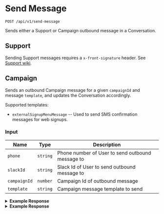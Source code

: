 # Send Message

```
POST /api/v1/send-message
```
Sends either a Support or Campaign outbound message in a Conversation.

## Support

Sending Support messages requires a `x-front-signature` header. See [Support wiki](https://github.com/DoSomething/gambit-conversations/wiki/Support). 

## Campaign

Sends an outbound Campaign message for a given `campaignId` and message `template`, and updates the Conversation accordingly.

Supported templates:

* `externalSignupMenuMessage` -- Used to send SMS confirmation messages for web signups.

### Input

Name | Type | Description
--- | --- | ---
`phone` | `string` | Phone number of User to send outbound message to
`slackId` | `string` | Slack Id of User to send outbound message to
`campaignId` | `number` | Campaign Id of outbound message
`template` | `string` | Campaign message template to send

<details>
<summary><strong>Example Response</strong></summary>

```
curl -X "POST" "http://localhost:5100/api/v1/send-message" \
     -H "Content-Type: application/json; charset=utf-8" \
     -u puppet:totallysecret \
     -d $'{
  "phone": "+15555550750",
  "campaignId": "48",
  "template": "externalSignupMenuMessage"
}'
```

</details>


<details>
<summary><strong>Example Response</strong></summary>

```
{
  "data": {
    "messages": [
      {
        "__v": 0,
        "updatedAt": "2017-08-31T19:07:02.312Z",
        "createdAt": "2017-08-31T19:07:02.312Z",
        "conversationId": "59a5c175717a2f25fc628811",
        "campaignId": 7,
        "topic": "campaign",
        "text": "Hey - this is Freddie from DoSomething. Thanks for joining a movement to spread positivity in school. You can do something simple to make a big impact for a stranger.\n\nLet's do this: post encouraging notes in places that can trigger low self-esteem, like school bathrooms.\n\nThen, text START to share a photo of the messages you posted (and you'll be entered to win a $1000 scholarship)!",
        "template": "externalSignupMenuMessage",
        "direction": "outbound-api-send",
        "_id": "59a85e56d975b4080974ab2d",
        "attachments": []
      }
    ]
  }
}
```

</details>
